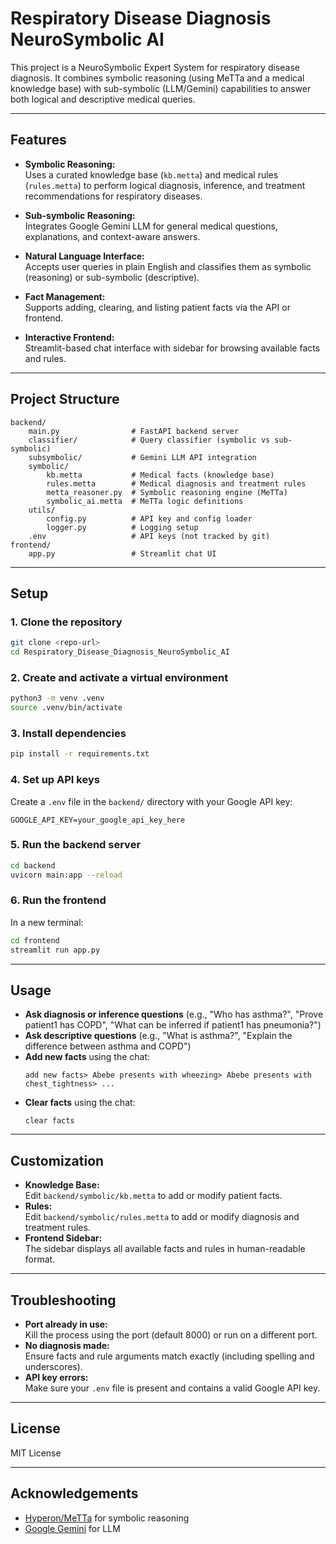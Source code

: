# Respiratory Disease Diagnosis NeuroSymbolic AI

This project is a NeuroSymbolic Expert System for respiratory disease diagnosis. It combines symbolic reasoning (using MeTTa and a medical knowledge base) with sub-symbolic (LLM/Gemini) capabilities to answer both logical and descriptive medical queries.

---

## Features

- **Symbolic Reasoning:**  
  Uses a curated knowledge base (`kb.metta`) and medical rules (`rules.metta`) to perform logical diagnosis, inference, and treatment recommendations for respiratory diseases.

- **Sub-symbolic Reasoning:**  
  Integrates Google Gemini LLM for general medical questions, explanations, and context-aware answers.

- **Natural Language Interface:**  
  Accepts user queries in plain English and classifies them as symbolic (reasoning) or sub-symbolic (descriptive).

- **Fact Management:**  
  Supports adding, clearing, and listing patient facts via the API or frontend.

- **Interactive Frontend:**  
  Streamlit-based chat interface with sidebar for browsing available facts and rules.

---

## Project Structure

```
backend/
    main.py                # FastAPI backend server
    classifier/            # Query classifier (symbolic vs sub-symbolic)
    subsymbolic/           # Gemini LLM API integration
    symbolic/
        kb.metta           # Medical facts (knowledge base)
        rules.metta        # Medical diagnosis and treatment rules
        metta_reasoner.py  # Symbolic reasoning engine (MeTTa)
        symbolic_ai.metta  # MeTTa logic definitions
    utils/
        config.py          # API key and config loader
        logger.py          # Logging setup
    .env                   # API keys (not tracked by git)
frontend/
    app.py                 # Streamlit chat UI
```

---

## Setup

### 1. Clone the repository

```bash
git clone <repo-url>
cd Respiratory_Disease_Diagnosis_NeuroSymbolic_AI
```

### 2. Create and activate a virtual environment

```bash
python3 -m venv .venv
source .venv/bin/activate
```

### 3. Install dependencies

```bash
pip install -r requirements.txt
```

### 4. Set up API keys

Create a `.env` file in the `backend/` directory with your Google API key:

```
GOOGLE_API_KEY=your_google_api_key_here
```

### 5. Run the backend server

```bash
cd backend
uvicorn main:app --reload
```

### 6. Run the frontend

In a new terminal:

```bash
cd frontend
streamlit run app.py
```

---

## Usage

- **Ask diagnosis or inference questions** (e.g., "Who has asthma?", "Prove patient1 has COPD", "What can be inferred if patient1 has pneumonia?")
- **Ask descriptive questions** (e.g., "What is asthma?", "Explain the difference between asthma and COPD")
- **Add new facts** using the chat:  
  ```
  add new facts> Abebe presents with wheezing> Abebe presents with chest_tightness> ...
  ```
- **Clear facts** using the chat:  
  ```
  clear facts
  ```

---

## Customization

- **Knowledge Base:**  
  Edit `backend/symbolic/kb.metta` to add or modify patient facts.
- **Rules:**  
  Edit `backend/symbolic/rules.metta` to add or modify diagnosis and treatment rules.
- **Frontend Sidebar:**  
  The sidebar displays all available facts and rules in human-readable format.

---

## Troubleshooting

- **Port already in use:**  
  Kill the process using the port (default 8000) or run on a different port.
- **No diagnosis made:**  
  Ensure facts and rule arguments match exactly (including spelling and underscores).
- **API key errors:**  
  Make sure your `.env` file is present and contains a valid Google API key.

---

## License

MIT License

---

## Acknowledgements

- [Hyperon/MeTTa](https://github.com/trueagi-io/hyperon-experimental) for symbolic reasoning
- [Google Gemini](https://ai.google.dev/) for LLM
